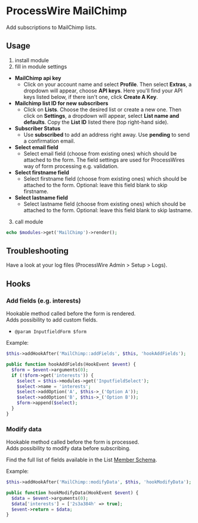 # ProcessWire MailChimp

Add subscriptions to MailChimp lists.

## Usage

1. install module
2. fill in module settings

- **MailChimp api key**
  - Click on your account name and select **Profile**. Then select **Extras**, a dropdown will appear, choose **API keys**. Here you\'ll find your API keys listed below, if there isn\'t one, click **Create A Key**.
- **Mailchimp list ID for new subscribers**
  - Click on **Lists**. Choose the desired list or create a new one. Then click on **Settings**, a dropdown will appear, select **List name and defaults**. Copy the **List ID** listed there (top right-hand side).
- **Subscriber Status**
  - Use **subscribed** to add an address right away. Use **pending** to send a confirmation email.
- **Select email field**
  - Select email field (choose from existing ones) which should be attached to the form. The field settings are used for ProcessWires way of form processing e.g. validation.
- **Select firstname field**
  - Select firstname field (choose from existing ones) which should be attached to the form. Optional: leave this field blank to skip firstname.
- **Select lastname field**
  - Select lastname field (choose from existing ones) which should be attached to the form. Optional: leave this field blank to skip lastname. 
  
3. call module

```php
echo $modules->get('MailChimp')->render();
```

## Troubleshooting

Have a look at your log files (ProcessWire Admin > Setup > Logs).

## Hooks

### Add fields (e.g. interests)

Hookable method called before the form is rendered.  
Adds possibility to add custom fields.

* `@param InputfieldForm $form`

Example:

```php
$this->addHookAfter('MailChimp::addFields', $this, 'hookAddFields');

public function hookAddFields(HookEvent $event) {
  $form = $event->arguments(0);
  if (!$form->get('interests')) {
    $select = $this->modules->get('InputfieldSelect');
    $select->name = 'interests';
    $select->addOption('A', $this->_('Option A'));
    $select->addOption('B', $this->_('Option B'));
    $form->append($select);
  }
}
```

### Modify data

Hookable method called before the form is processed.  
Adds possibility to modify data before subscribing.

Find the full list of fields available in the List [Member Schema](https://api.mailchimp.com/schema/3.0/Lists/Members/Instance.json).

Example:

```php
$this->addHookAfter('MailChimp::modifyData', $this, 'hookModifyData');

public function hookModifyData(HookEvent $event) {
  $data = $event->arguments(0);
  $data['interests'] = ['2s3a384h' => true];
  $event->return = $data;
}
```
